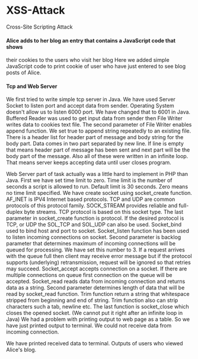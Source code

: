 # XSS-Attack
Cross-Site Scripting Attack

#### Alice adds to her blog an entry that contains a JavaScript code that shows
their cookies to the users who visit her blog
Here we added simple JavaScript code to print cookie of user who have just entered to see blog
posts of Alice.

#### Tcp and Web Server

We first tried to write simple tcp server in Java. We have used Server Socket to listen port and
accept data from sender. Operating System doesn't allow us to listen 6000 port. We have changed
that to 6001 in Java.
Buffered Reader was used to get input data from sender then File Writer writes data to cookies text
file. The second parameter of File Writer enables append function. We set true to append string
repeatedly to an existing file. There is a header list for header part of message and body string for
the body part. Data comes in two part separated by new line. If line is empty that means header part
of message has been sent and next part will be the body part of the message. Also all of these were
written in an infinite loop. That means server keeps accepting data until user closes program.

Web Server part of task actually was a little hard to implement in PHP than Java. First we have set
time limit to zero. Time limit is the number of seconds a script is allowed to run. Default limit is 30
seconds. Zero means no time limit specified. We have create socket using socket_create function.
AF_INET is IPV4 Internet based protocols. TCP and UDP are common protocols of this protocol
family. SOCK_STREAM provides reliable and full-duplex byte streams. TCP protocol is based on
this socket type. The last parameter in socket_create function is protocol. If the desired protocol is
TCP, or UDP the SOL_TCP and SOL_UDP can also be used. Socket_bind used to bind host and
port to socket. Socket_listen function has been used to listen incoming connections on socket.
Second parameter is backlog parameter that determines maximum of incoming connections will be
queued for processing. We have set this number to 3. If a request arrives with the queue full then
client may receive error message but if the protocol supports (underlying) retransmission, request
will be ignored so that retries may succeed. Socket_accept accepts connection on a socket. If there
are multiple connections on queue first connection on the queue will be accepted. Socket_read reads
data from incoming connection and returns data as a string. Second parameter determines length of
data that will be read by socket_read function. Trim function return a string that whitespace stripped
from beginning and end of string. Trim function also can strip characters such a tab, newline etc.
The last function is socket_close which closes the opened socket. (We cannot put it right after an
infinite loop in Java) We had a problem with printing output to web page as a table. So we have just
printed output to terminal. We could not receive data from incoming connection.

We have printed received data to terminal. Outputs of users who viewed Alice's blog.




